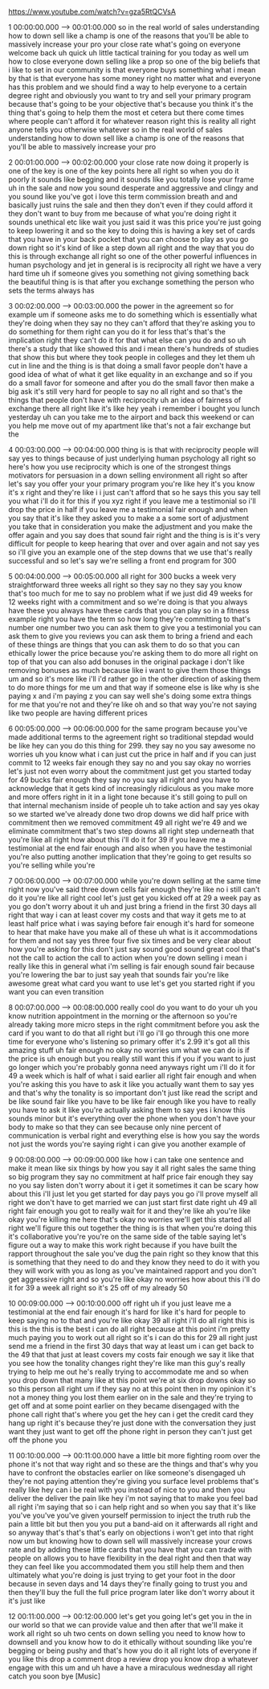 https://www.youtube.com/watch?v=gza5RtQCVsA

1 00:00:00.000 --\> 00:01:00.000 so in the real world of sales
understanding how to down sell like a champ is one of the reasons that
you'll be able to massively increase your pro your close rate what's
going on everyone welcome back uh quick uh little tactical training for
you today as well um how to close everyone down selling like a prop so
one of the big beliefs that i like to set in our community is that
everyone buys something what i mean by that is that everyone has some
money right no matter what and everyone has this problem and we should
find a way to help everyone to a certain degree right and obviously you
want to try and sell your primary program because that's going to be
your objective that's because you think it's the thing that's going to
help them the most et cetera but there come times where people can't
afford it for whatever reason right this is reality all right anyone
tells you otherwise whatever so in the real world of sales understanding
how to down sell like a champ is one of the reasons that you'll be able
to massively increase your pro

2 00:01:00.000 --\> 00:02:00.000 your close rate now doing it properly
is one of the key is one of the key points here all right so when you do
it poorly it sounds like begging and it sounds like you totally lose
your frame uh in the sale and now you sound desperate and aggressive and
clingy and you sound like you've got i love this term commission breath
and and basically just ruins the sale and then they don't even if they
could afford it they don't want to buy from me because of what you're
doing right it sounds unethical etc like wait you just said it was this
price you're just going to keep lowering it and so the key to doing this
is having a key set of cards that you have in your back pocket that you
can choose to play as you go down right so it's kind of like a step down
all right and the way that you do this is through exchange all right so
one of the other powerful influences in human psychology and jet in
general is is reciprocity all right we have a very hard time uh if
someone gives you something not giving something back the beautiful
thing is is that after you exchange something the person who sets the
terms always has

3 00:02:00.000 --\> 00:03:00.000 the power in the agreement so for
example um if someone asks me to do something which is essentially what
they're doing when they say no they can't afford that they're asking you
to do something for them right can you do it for less that's that's the
implication right they can't do it for that what else can you do and so
uh there's a study that like showed this and i mean there's hundreds of
studies that show this but where they took people in colleges and they
let them uh cut in line and the thing is is that doing a small favor
people don't have a good idea of what of what it get like equality in an
exchange and so if you do a small favor for someone and after you do the
small favor then make a big ask it's still very hard for people to say
no all right and so that's the things that people don't have with
reciprocity uh an idea of fairness of exchange there all right like it's
like hey yeah i remember i bought you lunch yesterday uh can you take me
to the airport and back this weekend or can you help me move out of my
apartment like that's not a fair exchange but the

4 00:03:00.000 --\> 00:04:00.000 thing is is that with reciprocity
people will say yes to things because of just underlying human
psychology all right so here's how you use reciprocity which is one of
the strongest things motivators for persuasion in a down selling
environment all right so after let's say you offer your your primary
program you're like hey it's you know it's x right and they're like i i
just can't afford that so he says this you say tell you what i'll do it
for this if you xyz right if you leave me a testimonial so i'll drop the
price in half if you leave me a testimonial fair enough and when you say
that it's like they asked you to make a a some sort of adjustment you
take that in consideration you make the adjustment and you make the
offer again and you say does that sound fair right and the thing is is
it's very difficult for people to keep hearing that over and over again
and not say yes so i'll give you an example one of the step downs that
we use that's really successful and so let's say we're selling a front
end program for 300

5 00:04:00.000 --\> 00:05:00.000 all right for 300 bucks a week very
straightforward three weeks all right so they say no they say you know
that's too much for me to say no problem what if we just did 49 weeks
for 12 weeks right with a commitment and so we're doing is that you
always have these you always have these cards that you can play so in a
fitness example right you have the term so how long they're committing
to that's number one number two you can ask them to give you a
testimonial you can ask them to give you reviews you can ask them to
bring a friend and each of these things are things that you can ask them
to do so that you can ethically lower the price because you're asking
them to do more all right on top of that you can also add bonuses in the
original package i don't like removing bonuses as much because like i
want to give them those things um and so it's more like i'll i'd rather
go in the other direction of asking them to do more things for me um and
that way if someone else is like why is she paying x and i'm paying z
you can say well she's doing some extra things for me that you're not
and they're like oh and so that way you're not saying like two people
are having different prices

6 00:05:00.000 --\> 00:06:00.000 for the same program because you've
made additional terms to the agreement right so traditional stepdad
would be like hey can you do this thing for 299. they say no you say
awesome no worries uh you know what i can just cut the price in half and
if you can just commit to 12 weeks fair enough they say no and you say
okay no worries let's just not even worry about the commitment just get
you started today for 49 bucks fair enough they say no you say all right
and you have to acknowledge that it gets kind of increasingly ridiculous
as you make more and more offers right in it in a light tone because
it's still going to pull on that internal mechanism inside of people uh
to take action and say yes okay so we started we've already done two
drop downs we did half price with commitment then we removed commitment
49 all right we're 49 and we eliminate commitment that's two step downs
all right step underneath that you're like all right how about this i'll
do it for 39 if you leave me a testimonial at the end fair enough and
also when you have the testimonial you're also putting another
implication that they're going to get results so you're selling while
you're

7 00:06:00.000 --\> 00:07:00.000 while you're down selling at the same
time right now you've said three down cells fair enough they're like no
i still can't do it you're like all right cool let's just get you kicked
off at 29 a week pay as you go don't worry about it uh and just bring a
friend in the first 30 days all right that way i can at least cover my
costs and that way it gets me to at least half price what i was saying
before fair enough it's hard for someone to hear that make have you make
all of these uh what is it accommodations for them and not say yes three
four five six times and be very clear about how you're asking for this
don't just say sound good sound great cool that's not the call to action
the call to action when you're down selling i mean i really like this in
general what i'm selling is fair enough sound fair because you're
lowering the bar to just say yeah that sounds fair you're like awesome
great what card you want to use let's get you started right if you want
you can even transition

8 00:07:00.000 --\> 00:08:00.000 really cool do you want to do your uh
you know nutrition appointment in the morning or the afternoon so you're
already taking more micro steps in the right commitment before you ask
the card if you want to do that all right but i'll go i'll go through
this one more time for everyone who's listening so primary offer it's
2.99 it's got all this amazing stuff uh fair enough no okay no worries
um what we can do is if the price is uh enough but you really still want
this if you if you want to just go longer which you're probably gonna
need anyways right um i'll do it for 49 a week which is half of what i
said earlier all right fair enough and when you're asking this you have
to ask it like you actually want them to say yes and that's why the
tonality is so important don't just like read the script and be like
sound fair like you have to be like fair enough like you have to really
you have to ask it like you're actually asking them to say yes i know
this sounds minor but it's everything over the phone when you don't have
your body to make so that they can see because only nine percent of
communication is verbal right and everything else is how you say the
words not just the words you're saying right i can give you another
example of

9 00:08:00.000 --\> 00:09:00.000 like how i can take one sentence and
make it mean like six things by how you say it all right sales the same
thing so big program they say no commitment at half price fair enough
they say no you say listen don't worry about it i get it sometimes it
can be scary how about this i'll just let you get started for day pays
you go i'll prove myself all right we don't have to get married we can
just start first date right uh 49 all right fair enough you got to
really wait for it and they're like ah you're like okay you're killing
me here that's okay no worries we'll get this started all right we'll
figure this out together the thing is is that when you're doing this
it's collaborative you're you're on the same side of the table saying
let's figure out a way to make this work right because if you have built
the rapport throughout the sale you've dug the pain right so they know
that this is something that they need to do and they know they need to
do it with you they will work with you as long as you've maintained
rapport and you don't get aggressive right and so you're like okay no
worries how about this i'll do it for 39 a week all right so it's 25 off
of my already 50

10 00:09:00.000 --\> 00:10:00.000 off right uh if you just leave me a
testimonial at the end fair enough it's hard for like it's hard for
people to keep saying no to that and you're like okay 39 all right i'll
do all right this is this is the this is the best i can do all right
because at this point i'm pretty much paying you to work out all right
so it's i can do this for 29 all right just send me a friend in the
first 30 days that way at least um i can get back to the 49 that that
just at least covers my costs fair enough we say it like that you see
how the tonality changes right they're like man this guy's really trying
to help me out he's really trying to accommodate me and so when you drop
down that many like at this point we're at six drop downs okay so so
this person all right um if they say no at this point then in my opinion
it's not a money thing you lost them earlier on in the sale and they're
trying to get off and at some point earlier on they became disengaged
with the phone call right that's where you get the hey can i get the
credit card they hang up right it's because they're just done with the
conversation they just want they just want to get off the phone right in
person they can't just get off the phone you

11 00:10:00.000 --\> 00:11:00.000 have a little bit more fighting room
over the phone it's not that way right and so these are the things and
that's why you have to confront the obstacles earlier on like someone's
disengaged uh they're not paying attention they're giving you surface
level problems that's really like hey can i be real with you instead of
nice to you and then you deliver the deliver the pain like hey i'm not
saying that to make you feel bad all right i'm saying that so i can help
right and so when you say that it's like you've you've you've given
yourself permission to inject the truth rub the pain a little bit but
then you you put a band-aid on it afterwards all right and so anyway
that's that's that's early on objections i won't get into that right now
um but knowing how to down sell will massively increase your crows rate
and by adding these little cards that you have that you can trade with
people on allows you to have flexibility in the deal right and then that
way they can feel like you accommodated them you still help them and
then ultimately what you're doing is just trying to get your foot in the
door because in seven days and 14 days they're finally going to trust
you and then they'll buy the full the full price program later like
don't worry about it it's just like

12 00:11:00.000 --\> 00:12:00.000 let's get you going let's get you in
the in our world so that we can provide value and then after that we'll
make it work all right so uh two cents on down selling you need to know
how to downsell and you know how to do it ethically without sounding
like you're begging or being pushy and that's how you do it all right
lots of everyone if you like this drop a comment drop a review drop you
know drop a whatever engage with this um and uh have a have a miraculous
wednesday all right catch you soon bye \[Music\]
